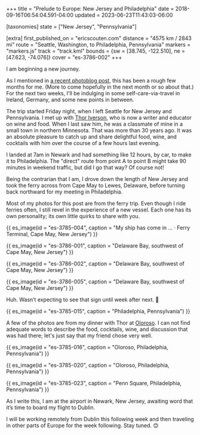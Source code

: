 +++
title = "Prelude to Europe: New Jersey and Philadelphia"
date = 2018-09-16T06:54:04.591-04:00
updated = 2023-06-23T11:43:03-06:00

[taxonomies]
state = ["New Jersey", "Pennsylvania"]

[extra]
first_published_on = "ericscouten.com"
distance = "4575 km / 2843 mi"
route = "Seattle, Washington, to Philadelphia, Pennsylvania"
markers = "markers.js"
track = "track.kml"
bounds = {sw = [38.745, -122.510], ne = [47.623, -74.076]}
cover = "es-3786-002"
+++

I am beginning a new journey.

As I mentioned in [a recent photoblog post](https://photoblog.ericscouten.com/something-to-be-said-for-tenacity/), this has been a rough few months for me. (More to come hopefully in the next month or so about that.) For the next two weeks, I'll be indulging in some self-care-via-travel in Ireland, Germany, and some new points in between.

<!-- more -->

The trip started Friday night, when I left Seattle for New Jersey and Pennsylvania. I met up with [Thor Iverson](http://www.thoriverson.com/), who is now a writer and educator on wine and food. When I last saw him, he was a classmate of mine in a small town in northern Minnesota. That was more than 30 years ago. It was an absolute pleasure to catch up and share delightful food, wine, and cocktails with him over the course of a few hours last evening.

I landed at 7am in Newark and had something like 12 hours, by car, to make it to Philadelphia. The "direct" route from point A to point B might take 90 minutes in weekend traffic, but did I go that way? Of course not!

Being the contrarian that I am, I drove down the length of New Jersey and took the ferry across from Cape May to Lewes, Delaware, before turning back northward for my meeting in Philadelphia.

Most of my photos for this post are from the ferry trip. Even though I ride ferries often, I still revel in the experience of a new vessel. Each one has its own personality; its own little quirks to share with you.

{{ es_image(id = "es-3785-004", caption = "My ship has come in … · Ferry Terminal, Cape May, New Jersey") }}

{{ es_image(id = "es-3786-001", caption = "Delaware Bay, southwest of Cape May, New Jersey") }}

{{ es_image(id = "es-3786-002", caption = "Delaware Bay, southwest of Cape May, New Jersey") }}

{{ es_image(id = "es-3786-005", caption = "Delaware Bay, southwest of Cape May, New Jersey") }}

Huh. Wasn’t expecting to see that sign until week after next. 🤔

{{ es_image(id = "es-3785-015", caption = "Philadelphia, Pennsylvania") }}

A few of the photos are from my dinner with Thor at [Oloroso](https://www.olorosophilly.com). I can not find adequate words to describe the food, cocktails, wine, and discussion that was had there; let's just say that my friend chose very well.

{{ es_image(id = "es-3785-016", caption = "Oloroso, Philadelphia, Pennsylvania") }}

{{ es_image(id = "es-3785-020", caption = "Oloroso, Philadelphia, Pennsylvania") }}

{{ es_image(id = "es-3785-023", caption = "Penn Square, Philadelphia, Pennsylvania") }}

As I write this, I am at the airport in Newark, New Jersey, awaiting word that it’s time to board my flight to Dublin.

I will be working remotely from Dublin this following week and then traveling in other parts of Europe for the week following. Stay tuned. 😊
